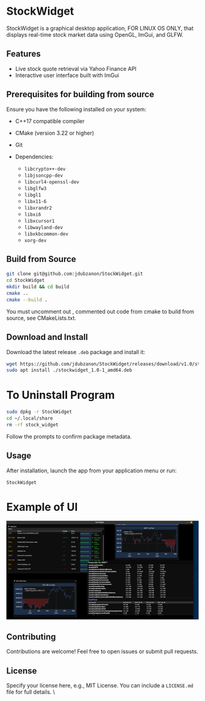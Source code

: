 # StockWidget

StockWidget is a graphical desktop application, FOR LINUX OS ONLY, that displays real-time stock market data using OpenGL, ImGui, and GLFW.

## Features

* Live stock quote retrieval via Yahoo Finance API
* Interactive user interface built with ImGui

## Prerequisites for building from source

Ensure you have the following installed on your system:

* C++17 compatible compiler
* CMake (version 3.22 or higher)
* Git
* Dependencies:

  * `libcrypto++-dev`
  * `libjsoncpp-dev`
  * `libcurl4-openssl-dev`
  * `libglfw3`
  * `libgl1`
  * `libx11-6`
  * `libxrandr2`
  * `libxi6`
  * `libxcursor1`
  * `libwayland-dev`
  * `libxkbcommon-dev`
  * `xorg-dev`

## Build from Source

```bash
git clone git@github.com:jdubzanon/StockWidget.git
cd StockWidget
mkdir build && cd build
cmake ..
cmake --build .
```
You must uncomment out , commented out code from cmake to build from source, see CMakeLists.txt.
## Download and Install

Download the latest release `.deb` package and install it:

```bash
wget https://github.com/jdubzanon/StockWidget/releases/download/v1.0/stockwidget_1.0-1_amd64.deb
sudo apt install ./stockwidget_1.0-1_amd64.deb
```

# To Uninstall Program
```bash
sudo dpkg -r StockWidget
cd ~/.local/share
rm -rf stock_widget
```


Follow the prompts to confirm package metadata.

## Usage

After installation, launch the app from your application menu or run:

```bash
StockWidget
```

# Example of UI

![StockWidget UI](images/StockWidget_UI.png)


## Contributing

Contributions are welcome! Feel free to open issues or submit pull requests.

## License

Specify your license here, e.g., MIT License. You can include a `LICENSE.md` file for full details.
\
